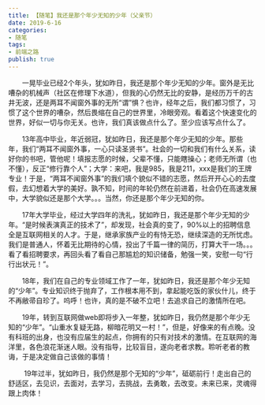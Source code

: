 ```yaml
---
title: 【随笔】我还是那个年少无知的少年（父亲节）
date: 2019-6-16
categories: 
- 随笔
tags: 
- 前端之路
publish: true
---
```

<Meting 
    server="netease"
    type="playlist"
    mid="7604629"
    :lrc-type="3"
    theme="#ff0a87"
    order="random"
    mini=false
    fixed=true
    listFolded=true
    volume=0.1
/>


&emsp;&emsp;一晃毕业已经2个年头，犹如昨日，我还是那个年少无知的少年。窗外是无比嘈杂的机械声（社区在修理下水道），但我的心仍然无比的安静，是经历万千的古井无波，还是两耳不闻窗外事的无所“谓”惧？也许，经年之后，我们都习惯了，习惯了这个世界的嘈杂，然后畏缩在自己的世界里，冷眼旁观。看着这个快速变化的世界，好似一切与你无关。也许，我们真该做点什么了。至少应该写点什么了。

&emsp;&emsp;13年高中毕业，年近弱冠，犹如昨日，我还是那个年少无知的少年。那些年，我们“两耳不闻窗外事，一心只读圣贤书”。社会的一切和我们有什么关系，读好你的书吧，管他呢！填报志愿的时候，父辈不懂，只能瞎操心；老师无所谓（也不懂），反正“修行靠个人”；大学：来吧，我是985，我是211，xxx是我们的王牌专业！于是，“两耳不闻窗外事”的我们填个貌似不错的志愿，然后开开心心的去度假，去幻想着大学的美好。孰不知，时间的年轮仍然在前进着，社会仍在高速发展中，大学貌似还是那个大学。。。当然，你还是那个年少无知的你。

 &emsp;&emsp;17年大学毕业，经过大学四年的洗礼，犹如昨日，我还是那个年少无知的少年。“是时候表演真正的技术了”，却发现，社会真的变了，90%以上的招聘信息全是互联网相关的人才。于是，继承家族产业的有恃无恐，继续深造的无所忧虑。我们是普通人，怀着无比期待的心情，投出了千篇一律的简历，打算大干一场。。。看了看招聘要求，再回头看了看自己那尴尬的知识储备，勉强一笑，安慰一句“行行出状元！”。
 
 &emsp;&emsp;18年，我们在自己的专业领域工作了一年，犹如昨日，我还是那个年少无知的“少年”。专业知识终于抛弃了，工作根本用不到，拿起能吃饭的家伙什儿，终于不再敝帚自珍了。呜呼！也许，真的是不破不立吧！去追求自己的激情所在吧。
 
 &emsp;&emsp;19年，转到互联网做web即将步入一年整，犹如昨日，我仍然是那个年少无知的“少年”。“山重水复疑无路，柳暗花明又一村！”，但是，好像来的有点晚。没有科班的出身，也没有应届生的起点，你拥有的只有对技术的激情。在互联网的海洋里，各色浪花渐迷人眼。没有指导，比较盲目，遂向老者求教。聆听老者的教诲，于是决定做自己该做的事情！
 
&emsp;&emsp; 19年过半，犹如昨日，我仍然是那个无知的“少年”，砥砺前行！走出自己的舒适区，去见识，去面对，去学习，去挑战，去勇敢，去改变。未来已来，灵魂得跟上肉体！
